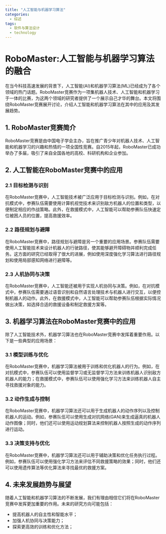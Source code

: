 ```yaml
---  
title: "人工智能与机器学习算法"  
categories:  
  - 综述  
tags: 
  - 软件与算法设计 
  - technology  
---  
```


# RoboMaster:人工智能与机器学习算法的融合

在当今科技高速发展的背景下，人工智能(AI)和机器学习算法(ML)已经成为了各个领域的热门话题。RoboMaster竞赛作为一项集机器人技术、人工智能和机器学习于一体的比赛，为这两个领域的研究者提供了一个展示自己才华的舞台。本文将围绕RoboMaster竞赛展开讨论，介绍人工智能和机器学习算法在其中的应用及其发展趋势。

## 1. RoboMaster竞赛简介

RoboMaster竞赛是由中国电子学会主办，旨在推广青少年对机器人技术、人工智能和机器学习的兴趣和热情的一项全国性竞赛。自2015年起，RoboMaster已成功举办了多届，吸引了来自全国各地的高校、科研机构和企业参加。

## 2. 人工智能在RoboMaster竞赛中的应用

### 2.1 目标检测与识别

在RoboMaster竞赛中，人工智能技术被广泛应用于目标检测与识别。例如，在对抗模式中，参赛队伍需要使用计算机视觉技术来识别敌方机器人的位置和类型，以便制定相应的作战策略。此外，在救援模式中，人工智能可以帮助参赛队伍快速定位被困人员的位置，提高救援效率。

### 2.2 路径规划与避障

在RoboMaster竞赛中，路径规划与避障是另一个重要的应用场景。参赛队伍需要使用人工智能技术来设计机器人的行驶路径，使其能够避开障碍物并顺利完成任务。这方面的研究已经取得了很大的进展，例如使用深度强化学习算法进行路径规划和使用局部感知网络进行避障等。

### 2.3 人机协同与决策

在RoboMaster竞赛中，人工智能还被用于实现人机协同与决策。例如，在对抗模式中，参赛队伍需要通过语音识别和自然语言处理技术与机器人进行交互，以便控制机器人的动作。此外，在救援模式中，人工智能可以帮助参赛队伍根据实际情况做出决策，如选择合适的救援设备和制定救援方案等。

## 3. 机器学习算法在RoboMaster竞赛中的应用

除了人工智能技术外，机器学习算法也在RoboMaster竞赛中发挥着重要作用。以下是一些典型的应用场景：

### 3.1 模型训练与优化

在RoboMaster竞赛中，机器学习算法被用于训练和优化机器人的行为。例如，在对抗模式中，参赛队伍可以使用监督学习或无监督学习方法来训练机器人识别敌方机器人的能力；在救援模式中，参赛队伍可以使用强化学习方法来训练机器人自主寻找救援对象的能力。

### 3.2 动作生成与控制

在RoboMaster竞赛中，机器学习算法还可以用于生成机器人的动作序列以及控制机器人的运动。例如，参赛队伍可以使用生成对抗网络(GAN)来生成逼真的机器人动作图像；同时，他们还可以使用运动规划算法来控制机器人按照生成的动作序列进行运动。

### 3.3 决策支持与优化

在RoboMaster竞赛中，机器学习算法还可以用于辅助决策和优化任务执行过程。例如，参赛队伍可以使用强化学习方法来评估不同救援策略的效果；同时，他们还可以使用遗传算法等优化算法来寻找最优的救援方案。

## 4. 未来发展趋势与展望

随着人工智能和机器学习算法的不断发展，我们有理由相信它们将在RoboMaster竞赛中发挥更加重要的作用。未来的研究方向可能包括：

- 提高机器人的自主性和智能水平；
- 加强人机协同与决策能力；
- 探索更高效的训练和优化方法； 
